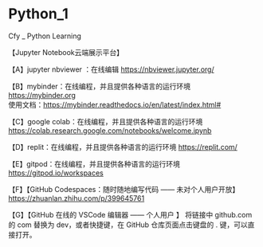 # Python_1
Cfy _ Python Learning


 【Jupyter Notebook云端展示平台】

 【A】jupyter nbviewer ：在线编辑                       https://nbviewer.jupyter.org/

 【B】mybinder：在线编程，并且提供各种语言的运行环境        https://mybinder.org  
     使用文档：https://mybinder.readthedocs.io/en/latest/index.html#

 【C】google colab：在线编程，并且提供各种语言的运行环境    https://colab.research.google.com/notebooks/welcome.ipynb

 【D】replit：在线编程，并且提供各种语言的运行环境          https://replit.com/
 
 【E】gitpod：在线编程，并且提供各种语言的运行环境          https://gitpod.io/workspaces
 
 【F】【GitHub Codespaces：随时随地编写代码  —— 未对个人用户开放】  https://zhuanlan.zhihu.com/p/399645761

 【G】【GitHub 在线的 VSCode 编辑器 —— 个人用户 】       将链接中 github.com 的 com 替换为 dev，或者快捷键，在 GitHub 仓库页面点击键盘的 . 键，可以直接打开。
